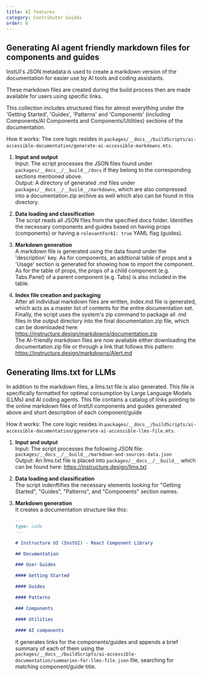 ```yaml
---
title: AI features
category: Contributor Guides
order: 8
---
```


## Generating AI agent friendly markdown files for components and guides

InstUI's JSON metadata is used to create a markdown version of the documentation for easier use by AI tools and coding assistants.

These markdown files are created during the build process then are made available for users using specific links.

This collection includes structured files for almost everything under the 'Getting Started', 'Guides', 'Patterns' and 'Components' (including Components/AI Components and Components/Utilities) sections of the documentation.

How it works:
The core logic resides in `packages/__docs__/buildScripts/ai-accessible-documentation/generate-ai-accessible-markdowns.mts`.

1. **Input and output**  
   Input: The script processes the JSON files found under `packages/__docs__/__build__/docs` if they belong to the corresponding sections mentioned above.  
   Output: A directory of generated .md files under `packages/__docs__/__build__/markdowns`, which are also compressed into a documentation.zip archive as well which also can be found in this directory.

2. **Data loading and classification**  
   The script reads all JSON files from the specified docs folder.
   Identifies the necessary components and guides based on having props (components) or having a `relevantForAI: true` YAML flag (guides).

3. **Markdown generation**  
   A markdown file is generated using the data found under the 'description' key. As for components, an addtional table of props and a 'Usage' section is generated for showing how to import the component.
   As for the table of props, the props of a child component (e.g. Tabs.Panel) of a parent component (e.g. Tabs) is also included in the table.

4. **Index file creation and packaging**  
   After all individual markdown files are written, index.md file is generated, which acts as a master list of contents for the entire documentation set.
   Finally, the script uses the system's zip command to package all .md files in the output directory into the final documentation.zip file, which can be downloaded here: https://instructure.design/markdowns/documentation.zip  
   The AI-friendly markdown files are now avaliable either downloading the documentation.zip file or through a link that follows this pattern: https://instructure.design/markdowns/Alert.md

## Generating llms.txt for LLMs

In addition to the markdown files, a llms.txt file is also generated. This file is specifically formatted for optimal consumption by Large Language Models (LLMs) and AI coding agents.
This file contains a catalog of links pointing to the online markdown files of InstUI components and guides generated above and short description of each component/guide

How it works:
The core logic resides in `packages/__docs__/buildScripts/ai-accessible-documentation/ggenerate-ai-accessible-llms-file.mts`.

1. **Input and output**  
   Input: The script processes the following JSON file: `packages/__docs__/__build__/markdown-and-sources-data.json`  
   Output: An llms.txt file is placed into `packages/__docs__/__build__` which can be found here: https://instructure.design/llms.txt

2. **Data loading and classification**  
   The script indenftifies the necessary elements looking for "Getting Started", "Guides", "Patterns", and "Components" section names.

3. **Markdown generation**  
   It creates a documentation structure like this:

   ```md
   ---
   type: code
   ---

   # Instructure UI (InstUI) - React Component Library

   ## Documentation

   ### User Guides

   #### Getting Started

   #### Guides

   #### Patterns

   ### Components

   #### Utilities

   #### AI components
   ```

   It generates links for the components/guides and appends a brief summary of each of them using the `packages/__docs__/buildScripts/ai-accessible-documentation/summaries-for-llms-file.json` file, searching for matching component/guide title.
